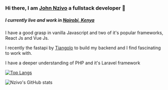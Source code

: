 ### Hi there, I am [John Nzivo](https://twitter.com/johnnnzivo) a fullstack developer 👋

##### I currently live and work in [Nairobi, Kenya](https://magicalkenya.com/tembeakenya/)

I have a good grasp in vanilla Javascript and two of it's popular frameworks, React Js and Vue Js.

I recently the fastapi by [Tiangolo](https://fastapi.tiangolo.com/) to build my backend and I find fascinating to work with.

I have a deeper understanding of PHP and it's Laravel framework

[![Top Langs](https://github-readme-stats.vercel.app/api/top-langs/?username=nzivo&layout=donut-vertical)](https://github.com/anuraghazra/github-readme-stats)

![Nzivo's GitHub stats](https://github-readme-stats.vercel.app/api?username=nzivo&show_icons=true&theme=tokyonight)
<!--
**nzivo/nzivo** is a ✨ _special_ ✨ repository because its `README.md` (this file) appears on your GitHub profile.

Here are some ideas to get you started:

- 🔭 I’m currently working on ...
- 🌱 I’m currently learning ...
- 👯 I’m looking to collaborate on ...
- 🤔 I’m looking for help with ...
- 💬 Ask me about ...
- 📫 How to reach me: ...
- 😄 Pronouns: ...
- ⚡ Fun fact: ...
-->

